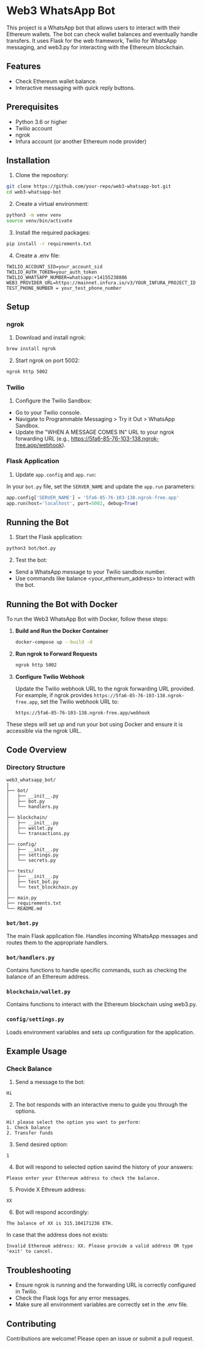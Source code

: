 # Web3 WhatsApp Bot
This project is a WhatsApp bot that allows users to interact with their Ethereum wallets. The bot can check wallet balances and eventually handle transfers. It uses Flask for the web framework, Twilio for WhatsApp messaging, and web3.py for interacting with the Ethereum blockchain.

## Features
- Check Ethereum wallet balance.
- Interactive messaging with quick reply buttons.

## Prerequisites
- Python 3.6 or higher
- Twilio account
- ngrok
- Infura account (or another Ethereum node provider)

## Installation
1. Clone the repository:

```bash
git clone https://github.com/your-repo/web3-whatsapp-bot.git
cd web3-whatsapp-bot
```

2. Create a virtual environment:

```bash
python3 -m venv venv
source venv/bin/activate
```

3. Install the required packages:

```bash
pip install -r requirements.txt
```

4. Create a .env file:

```env
TWILIO_ACCOUNT_SID=your_account_sid
TWILIO_AUTH_TOKEN=your_auth_token
TWILIO_WHATSAPP_NUMBER=whatsapp:+14155238886
WEB3_PROVIDER_URL=https://mainnet.infura.io/v3/YOUR_INFURA_PROJECT_ID
TEST_PHONE_NUMBER = your_test_phone_number
```

## Setup
### ngrok
1. Download and install ngrok:

```bash
brew install ngrok
```

2. Start ngrok on port 5002:

```bash
ngrok http 5002
```

### Twilio
1. Configure the Twilio Sandbox:
- Go to your Twilio console.
- Navigate to Programmable Messaging > Try it Out > WhatsApp Sandbox.
- Update the "WHEN A MESSAGE COMES IN" URL to your ngrok forwarding URL (e.g., https://5fa6-85-76-103-138.ngrok-free.app/webhook).

### Flask Application
1. Update `app.config` and `app.run`:

In your `bot.py` file, set the `SERVER_NAME` and update the `app.run` parameters:

```python
app.config['SERVER_NAME'] = '5fa6-85-76-103-138.ngrok-free.app'
app.run(host='localhost', port=5002, debug=True)
```

## Running the Bot
1. Start the Flask application:

```bash
python3 bot/bot.py
```

2. Test the bot:

- Send a WhatsApp message to your Twilio sandbox number.
- Use commands like balance <your_ethereum_address> to interact with the bot.

## Running the Bot with Docker

To run the Web3 WhatsApp Bot with Docker, follow these steps:

1. **Build and Run the Docker Container**

    ```bash
    docker-compose up --build -d
    ```

2. **Run ngrok to Forward Requests**

    ```bash
    ngrok http 5002
    ```

3. **Configure Twilio Webhook**

    Update the Twilio webhook URL to the ngrok forwarding URL provided. For example, if ngrok provides `https://5fa6-85-76-103-138.ngrok-free.app`, set the Twilio webhook URL to:

    ```
    https://5fa6-85-76-103-138.ngrok-free.app/webhook
    ```

These steps will set up and run your bot using Docker and ensure it is accessible via the ngrok URL.

## Code Overview
### Directory Structure

```
web3_whatsapp_bot/
│
├── bot/
│   ├── __init__.py
│   ├── bot.py
│   └── handlers.py
│
├── blockchain/
│   ├── __init__.py
│   ├── wallet.py
│   └── transactions.py
│
├── config/
│   ├── __init__.py
│   ├── settings.py
│   └── secrets.py
│
├── tests/
│   ├── __init__.py
│   ├── test_bot.py
│   └── test_blockchain.py
│
├── main.py
├── requirements.txt
└── README.md
```

### `bot/bot.py`
The main Flask application file. Handles incoming WhatsApp messages and routes them to the appropriate handlers.

### `bot/handlers.py`
Contains functions to handle specific commands, such as checking the balance of an Ethereum address.

### `blockchain/wallet.py`
Contains functions to interact with the Ethereum blockchain using web3.py.

### `config/settings.py`
Loads environment variables and sets up configuration for the application.

## Example Usage
### Check Balance
1. Send a message to the bot:

```
Hi
```
2. The bot responds with an interactive menu to guide you through the options.

```
Hi! please select the option you want to perform:
1.⁠ ⁠Check balance
2.⁠ ⁠Transfer funds
```

3. Send desired option:

```
1
```

4. Bot will respond to selected option savind the history of your answers:

```
Please enter your Ethereum address to check the balance.
```

5. Provide X Ethreum address:

```
XX
```

6. Bot will respond accordingly:

```
The balance of XX is 315.104171236 ETH.
```

In case that the address does not exists:

```
Invalid Ethereum address: XX. Please provide a valid address OR type 'exit' to cancel.
```

## Troubleshooting
- Ensure ngrok is running and the forwarding URL is correctly configured in Twilio.
- Check the Flask logs for any error messages.
- Make sure all environment variables are correctly set in the .env file.

## Contributing
Contributions are welcome! Please open an issue or submit a pull request.
